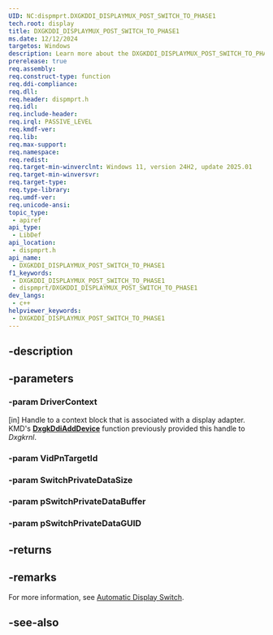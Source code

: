 ```yaml
---
UID: NC:dispmprt.DXGKDDI_DISPLAYMUX_POST_SWITCH_TO_PHASE1
tech.root: display
title: DXGKDDI_DISPLAYMUX_POST_SWITCH_TO_PHASE1
ms.date: 12/12/2024
targetos: Windows
description: Learn more about the DXGKDDI_DISPLAYMUX_POST_SWITCH_TO_PHASE1 function.
prerelease: true
req.assembly: 
req.construct-type: function
req.ddi-compliance: 
req.dll: 
req.header: dispmprt.h
req.idl: 
req.include-header: 
req.irql: PASSIVE_LEVEL
req.kmdf-ver: 
req.lib: 
req.max-support: 
req.namespace: 
req.redist: 
req.target-min-winverclnt: Windows 11, version 24H2, update 2025.01
req.target-min-winversvr: 
req.target-type: 
req.type-library: 
req.umdf-ver: 
req.unicode-ansi: 
topic_type:
 - apiref
api_type:
 - LibDef
api_location:
 - dispmprt.h
api_name:
 - DXGKDDI_DISPLAYMUX_POST_SWITCH_TO_PHASE1
f1_keywords:
 - DXGKDDI_DISPLAYMUX_POST_SWITCH_TO_PHASE1
 - dispmprt/DXGKDDI_DISPLAYMUX_POST_SWITCH_TO_PHASE1
dev_langs:
 - c++
helpviewer_keywords:
 - DXGKDDI_DISPLAYMUX_POST_SWITCH_TO_PHASE1
---
```


## -description

## -parameters

### -param DriverContext

[in] Handle to a context block that is associated with a display adapter. KMD's [**DxgkDdiAddDevice**](nc-dispmprt-dxgkddi_add_device.md) function previously provided this handle to *Dxgkrnl*.

### -param VidPnTargetId

### -param SwitchPrivateDataSize

### -param pSwitchPrivateDataBuffer

### -param pSwitchPrivateDataGUID

## -returns

## -remarks

For more information, see [Automatic Display Switch](/windows-hardware/drivers/display/automatic-display-switch).

## -see-also

